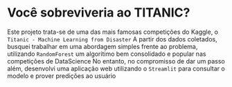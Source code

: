 # Você sobreviveria ao TITANIC?

Este projeto trata-se de uma das mais famosas competições do Kaggle, o `Titanic - Machine Learning from Disaster`
A partir dos dados coletados, busquei trabalhar em uma abordagem simples frente ao problema, utilizando `RandomForest` um algorítimo bem consolidado e popular nas competições de DataScience
No entanto, no compromisso de dar um passo além, desenvolvi uma aplicação web utilizando o `Streamlit` para consultar o modelo e prover predições ao usuário

